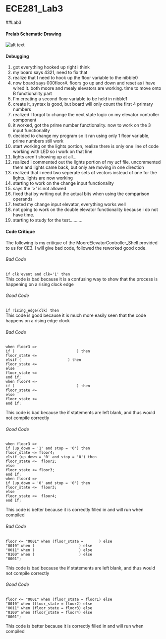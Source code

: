 ECE281_Lab3
===========

##Lab3

#### Prelab Schematic Drawing

![alt text](https://raw.github.com/JeremyGruszka/ECE281_Lab3/master/schematic1.png "Schematic")


#### Debugging
1. got everything hooked up right i think
2. my board says 4321, need to fix that
3. realize that I need to hook up the floor variable to the nibble0
4. now board says 000floor#.  floors go up and down and reset as i have wired it. both moore and mealy elevators are working. time to move onto B functionality part
5. I'm creating a second floor variable to be held in nibble1
6. create it, syntax is good, but board will only count the first 4 primary numbers
7. realized I forgot to change the next state logic on my elevator controller component
8. it worked, got the prime number functionality. now to work on the 3 input functionality
9. decided to change my program so it ran using only 1 floor variable, prime numbers still work
10. start working on the lights portion, realize there is only one line of code working with LED so i work on that line
11. lights aren't showing up at all...
12. realized i commented out the lights portion of my ucf file. uncommented them and lights came back, but only are moving in one direction
13. realized that i need two seperate sets of vectors instead of one for the lights. lights are now working
14. starting to work on the change input functionality
15. says the '>' is not allowed
16. fixed that by writing out the actual bits when using the comparison operands
17. tested my change input elevator, everything works well
18. not going to work on the double elevator functionality because i do not have time.
19. starting to study for the test..........

#### Code Critique
The following is my critique of the MooreElevatorController_Shell provided to us for CE3. I will give bad code, followed the reworked good code.

###### Bad Code
`if clk'event and clk='1' then`                                                                                         
This code is bad because it is a confusing way to show that the process is happening on a rising clock edge

###### Good Code
`if rising_edge(clk) then`                                                                                              
This code is good because it is much more easily seen that the code happens on a rising edge clock

###### Bad Code 
	when floor3 =>
	if (							) then 
	floor_state <= 
	elsif (						) then 
	floor_state <= 	
	else
	floor_state <= 	
	end if;
	when floor4 =>
	if (							) then 
	floor_state <= 	
	else 
	floor_state <= 	
	end if;
This code is bad because the if statements are left blank, and thus would not compile correctly

###### Good Code
	when floor3 =>
	if (up_down = '1' and stop = '0') then 
	floor_state <= floor4;
	elsif (up_down = '0' and stop = '0') then 
	floor_state <= 	floor2;
	else
	floor_state <= floor3;	
	end if;
	when floor4 =>
	if (up_down = '0' and stop = '0') then 
	floor_state <= 	floor3;
	else 
	floor_state <= 	floor4;
	end if;
This code is better because it is correctly filled in and will run when compiled	
				
###### Bad Code
	floor <= "0001" when (floor_state =       ) else
	"0010" when (                    ) else
	"0011" when (                    ) else
	"0100" when (                    ) else
	"0001";
This code is bad because the if statements are left blank, and thus would not compile correctly

###### Good Code
	floor <= "0001" when (floor_state = floor1) else
	"0010" when (floor_state = floor2) else
	"0011" when (floor_state = floor3) else
	"0100" when (floor_state = floor4) else
	"0001";
This code is better because it is correctly filled in and will run when compiled

